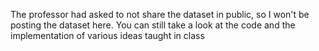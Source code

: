 The professor had asked to not share the dataset in public, so I won't be posting the dataset here. You can still take a look at the code and the implementation of various ideas taught in class

